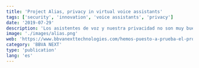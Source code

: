 ```yaml
---
title: 'Project Alias, privacy in virtual voice assistants'
tags: ['security', 'innovation', 'voice assistants', 'privacy']
date: '2019-07-29'
description: 'Los asistentes de voz y nuestra privacidad no son muy buenos amigos. Esto hace que se estén creando proyectos tipo “parásito” como Alias, que toman el control del asistente de voz ayudando a proteger la intimidad del usuario. Pero, ¿es esta la solución definitiva?'
image: './images/alias.png'
web: 'https://www.bbvanexttechnologies.com/hemos-puesto-a-prueba-el-proyecto-alias-y-esto-es-lo-que-hemos-descubierto/'
category: 'BBVA NEXT'
type: 'publication'
lang: 'es'
---
```

